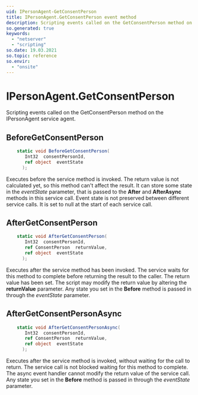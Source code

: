 ```yaml
---
uid: IPersonAgent-GetConsentPerson
title: IPersonAgent.GetConsentPerson event method
description: Scripting events called on the GetConsentPerson method on the IPersonAgent service agent.
so.generated: true
keywords:
  - "netserver"
  - "scripting"
so.date: 19.03.2021
so.topic: reference
so.envir:
  - "onsite"
---
```

# IPersonAgent.GetConsentPerson

Scripting events called on the <see cref='M:SuperOffice.CRM.Services.IPersonAgent.GetConsentPerson'>GetConsentPerson</see> method on the <see cref='IPersonAgent'>IPersonAgent</see>  service agent.

## BeforeGetConsentPerson
```cs
    static void BeforeGetConsentPerson(
       Int32  consentPersonId,
       ref object  eventState
      );
```
Executes before the service method is invoked.
The return value is not calculated yet, so this method can't affect the result.
It can store some state in the *eventState* parameter, that is passed to the **After** and **AfterAsync** methods in this service call.
Event state is not preserved between different service calls. It is set to null at the start of each service call.
## AfterGetConsentPerson
```cs
    static void AfterGetConsentPerson(
       Int32  consentPersonId,
       ref ConsentPerson  returnValue,
       ref object  eventState
      );
```
Executes after the service method has been invoked. The service waits for this method to complete before returning the result to the caller.
The return value has been set. The script may modify the return value by altering the **returnValue** parameter.
Any state you set in the **Before** method is passed in through the *eventState* parameter.
## AfterGetConsentPersonAsync
```cs
    static void AfterGetConsentPersonAsync(
       Int32  consentPersonId,
       ref ConsentPerson  returnValue,
       ref object  eventState
      );
```
Executes after the service method is invoked, without waiting for the call to return.
The service call is not blocked waiting for this method to complete.
The async event handler cannot modify the return value of the service call.
Any state you set in the **Before** method is passed in through the *eventState* parameter.

